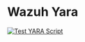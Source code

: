 # Wazuh Yara

[![Test YARA Script](https://github.com/ADORSYS-GIS/wazuh-yara/actions/workflows/test-script.yml/badge.svg)](https://github.com/ADORSYS-GIS/wazuh-yara/actions/workflows/test-script.yml)
